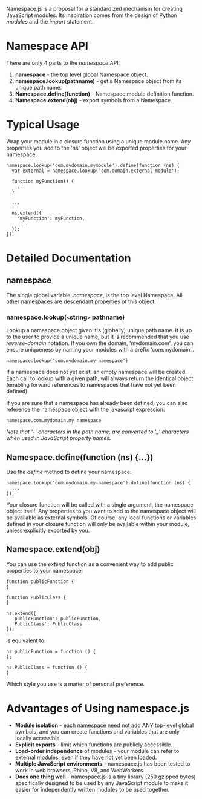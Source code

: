 Namespace.js is a proposal for a standardized mechanism for creating
JavaScript modules. Its inspiration comes from the design of Python *modules* and the *import* statement.

# Namespace API

There are only 4 parts to the *namespace* API:

1. **namespace** - the top level global Namespace object.
2. **namespace.lookup(pathname)** - get a Namespace object from its unique path name.
3. **Namespace.define(function)** - Namespace module definition function.
4. **Namespace.extend(obj)** - export symbols from a Namespace.


# Typical Usage

Wrap your module in a closure function using a unique module name.
Any properties you add to the 'ns' object will be exported properties
for your namespace.

    namespace.lookup('com.mydomain.mymodule').define(function (ns) {
      var external = namespace.lookup('com.domain.external-module');

      function myFunction() {
        ...
      }

      ...

      ns.extend({
        'myFunction': myFunction,
         ...
      });
    });


# Detailed Documentation

## namespace

The single global variable, *namespace*, is the top level Namespace.  All other
namespaces are descendant properties of this object.

### namespace.lookup(`<`string`>` pathname)

Lookup a namespace object given it's (globally) unique path name.  It is up to the user
to provide a unique name, but it is recommended that you use *reverse-domain* notation.
If you own the domain, 'mydomain.com', you can ensure uniqueness by naming your modules
with a prefix 'com.mydomain.'.

    namespace.lookup('com.mydomain.my-namespace')

If a namespace does not yet exist, an empty namespace will be created.  Each call to
lookup with a given path, will always return the identical object (enabling forward
references to namespaces that have not yet been defined).

If you are sure that a namespace has already been defined, you can also reference the
namespace object with the javascript expression:

    namespace.com.mydomain.my_namespace

*Note that '-' characters in the path name, are converted to '_' characters when used in
JavaScript property names.*

## Namespace.define(function (ns) {...})

Use the *define* method to define your namespace.

    namespace.lookup('com.mydomain.my-namespace').define(function (ns) {
      ...
    });

Your closure function will be called with a single argument, the namespace object itself.  Any properties to you want to add to the namespace object will be available as external symbols.  Of course, any
local functions or variables defined in your closure function will
only be available within your module, unless explicitly exported by you.

## Namespace.extend(obj)

You can use the *extend* function as a convenient way to add public properties to your namespace:

    function publicFunction {
    }

    function PublicClass {
    }

    ns.extend({
      'publicFunction': publicFunction,
      'PublicClass': PublicClass
    });

is equivalent to:

    ns.publicFunction = function () {
    };

    ns.PublicClass = function () {
    }

Which style you use is a matter of personal preference.


# Advantages of Using namespace.js

- **Module isolation** - each namespace need not add ANY top-level
  global symbols, and you can create functions and variables that are
  only locally accessible.
- **Explicit exports** - limit which functions are publicly
  accessible.
- **Load-order independence** of modules - your module can refer to
  external modules, even if they have not yet been loaded.
- **Multiple JavaScript environments** - namespace.js has been tested to work in web
  browsers, Rhino, V8, and WebWorkers.
- **Does one thing well** - namespace.js is a tiny library (250 gzipped bytes)
  specifically designed to be used by any JavaScript module to make it
  easier for independently written modules to be used together.
